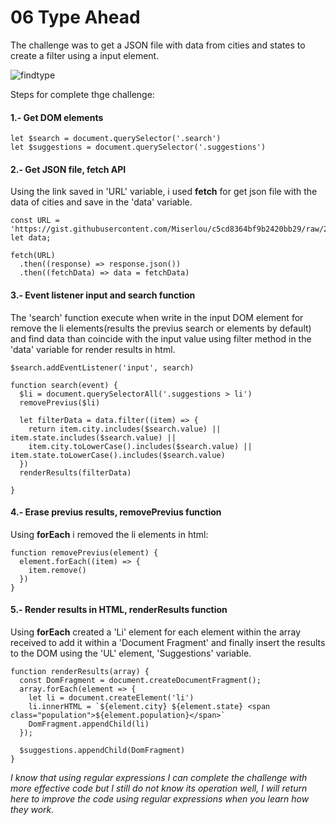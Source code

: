 # 06 Type Ahead

The challenge was to get a JSON file with data from cities and states to create a filter using a input element.


![findtype](https://user-images.githubusercontent.com/75919670/126518374-1fff9ebd-d0a8-4614-9dde-f0af06a0c081.png)


Steps for complete thge challenge:


#### 1.- Get DOM elements

    let $search = document.querySelector('.search')
    let $suggestions = document.querySelector('.suggestions')

#### 2.- Get JSON file, fetch API

Using the link saved in 'URL' variable, i used **fetch** for get json file with the data of cities and save in the 'data' variable.

    const URL = 'https://gist.githubusercontent.com/Miserlou/c5cd8364bf9b2420bb29/raw/2bf258763cdddd704f8ffd3ea9a3e81d25e2c6f6/cities.json'
    let data;

    fetch(URL)
      .then((response) => response.json())
      .then((fetchData) => data = fetchData)
    


#### 3.- Event listener input and search function

The 'search' function execute when write in the input DOM element for remove the li elements(results the previus search or elements by default) and find data than coincide with the input value using filter method in the 'data' variable for render results in html.

    $search.addEventListener('input', search)
    
    function search(event) {
      $li = document.querySelectorAll('.suggestions > li')
      removePrevius($li)
    
      let filterData = data.filter((item) => {
        return item.city.includes($search.value) || item.state.includes($search.value) || 
        item.city.toLowerCase().includes($search.value) || item.state.toLowerCase().includes($search.value)
      })
      renderResults(filterData)
    
    }


#### 4.- Erase previus results, removePrevius function
    
Using **forEach** i removed the li elements in html:

    function removePrevius(element) {
      element.forEach((item) => {
        item.remove()
      })
    }


#### 5.- Render results in HTML, renderResults function

Using  **forEach** created a 'Li' element for each element within the array received to add it within a 'Document Fragment' and finally insert the results to the DOM using the 'UL' element, 'Suggestions' variable.

    function renderResults(array) {
      const DomFragment = document.createDocumentFragment();
      array.forEach(element => {
        let li = document.createElement('li')
        li.innerHTML = `${element.city} ${element.state} <span class="population">${element.population}</span>`
        DomFragment.appendChild(li) 
      });
    
      $suggestions.appendChild(DomFragment)
    }


*I know that using regular expressions I can complete the challenge with more effective code but I still do not know its operation well, I will return here to improve the code using regular expressions when you learn how they work.*
